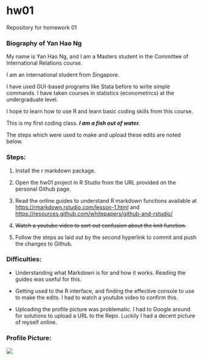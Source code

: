 # hw01
Repository for homework 01

### Biography of Yan Hao Ng

My name is Yan Hao Ng, and I am a Masters student in the Committee of International Relations course.

I am an international student from Singapore.

I have used GUI-based programs like Stata before to write simple commands. I have taken courses in statistics (econometrics) at the undergraduate level.

I hope to learn how to use R and learn basic coding skills from this course.

This is my first coding class. *__I am a fish out of water.__*

The steps which were used to make and upload these edits are noted below.

### Steps:
1. Install the r markdown package.

2. Open the hw01 project in R Studio from the URL provided on the personal Github page.

3. Read the online guides to understand R markdown functions available at https://rmarkdown.rstudio.com/lesson-1.html and
https://resources.github.com/whitepapers/github-and-rstudio/

4. ~~Watch a youtube video to sort out confusion about the knit function.~~

5. Follow the steps as laid out by the second hyperlink to commit and push the changes to Github.

### Difficulties:

* Understanding what Markdown is for and how it works. Reading the guides was useful for this.

* Getting used to the R interface, and finding the effective console to use to make the edits. I had to watch a youtube video to confirm this.

* Uploading the profile picture was problematic. I had to Google around for solutions to upload a URL to the Repo. Luckily I had a decent picture of myself online.

### Profile Picture:
![](https://user-images.githubusercontent.com/49179752/55525649-8bda6500-5657-11e9-930c-3655143d2e1d.png)
